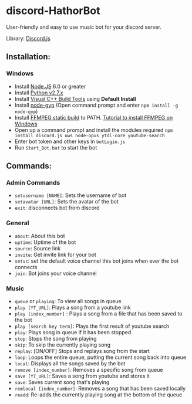 # discord-HathorBot
User-friendly and easy to use music bot for your discord server.

Library: [Discord.js](https://discord.js.org)

## Installation:

### Windows
  - Install [Node.JS](https://nodejs.org/en/) 6.0 or greater
  - Install [Python v2.7.x](https://www.python.org/downloads/)
  - Install [Visual C++ Build Tools](http://landinghub.visualstudio.com/visual-cpp-build-tools) using **Default Install**
  - Install [node-gyp](https://github.com/nodejs/node-gyp) (Open command prompt and enter `npm install -g node-gyp`)
  - Install [FFMPEG static build](https://ffmpeg.zeranoe.com/builds/) to PATH. [Tutorial to install FFMPEG on Windows](http://www.wikihow.com/Install-FFmpeg-on-Windows)
  - Open up a command prompt and install the modules required `npm install discord.js uws node-opus ytdl-core youtube-search`
  - Enter bot token and other keys in `botLogin.js`
  - Run `Start_Bot.bat` to start the bot


## Commands:

### Admin Commands
  - `setusername [NAME]`: Sets the username of bot
  - `setavatar [URL]`: Sets the avatar of the bot
  - `exit`: disconnects bot from discord

### General
  - `about`: About this bot
  - `uptime`: Uptime of the bot
  - `source`: Source link
  - `invite`: Get invite link for your bot
  - `setvc`: set the default voice channel this bot joins when ever the bot connects
  - `join`: Bot joins your voice channel

### Music
  - `queue` or `playing`: To view all songs in queue
  - `play [YT_URL]`: Plays a song from a youtube link
  - `play [index_number]` : Plays a song from a file that has been saved to the bot
  - `play [search key term]`: Plays the first result of youtube search
  - `play`: Plays song in queue if it has been stopped  
  - `stop`: Stops the song from playing
  - `skip`: To skip the currently playing song
  - `replay`: [ON/OFF] Stops and replays song from the start
  - `loop`: Loops the entire queue, putting the current song back into queue
  - `local`: Displays all the songs saved by the bot
  - `remove [index_number]`: Removes a specific song from queue
  - `save [YT_URL]`: Saves a song from youtube and stores it
  - `save`: Saves current song that's playing
  - `remlocal [index_number]`: Removes a song that has been saved locally
  - `readd`: Re-adds the currently playing song at the bottom of the queue